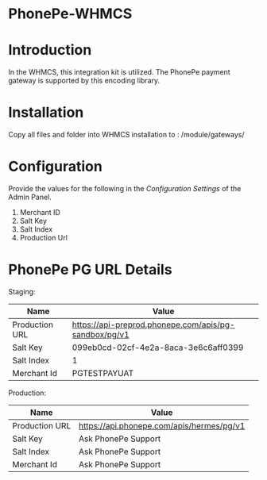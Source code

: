 # PhonePe-WHMCS

# Introduction

In the WHMCS, this integration kit is utilized. The PhonePe payment gateway is supported by this encoding library.

# Installation

Copy all files and folder into WHMCS installation to : /module/gateways/

# Configuration

Provide the values for the following in the *Configuration Settings* of the Admin Panel.

 1. Merchant ID
 2. Salt Key
 3. Salt Index
 4. Production Url

# PhonePe PG URL Details

Staging:

| Name           |Value                                                  |
|----------------|-------------------------------------------------------|
| Production URL | https://api-preprod.phonepe.com/apis/pg-sandbox/pg/v1 |
| Salt Key       | 099eb0cd-02cf-4e2a-8aca-3e6c6aff0399                  |
| Salt Index     | 1                                                     |
| Merchant Id    | PGTESTPAYUAT                                          |

Production:

| Name           |Value                                      |
|----------------|-------------------------------------------|
| Production URL | https://api.phonepe.com/apis/hermes/pg/v1 |
| Salt Key       | Ask PhonePe Support                       |
| Salt Index     | Ask PhonePe Support                       |
| Merchant Id    | Ask PhonePe Support                       |
